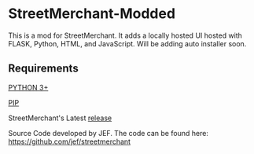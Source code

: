 # StreetMerchant-Modded
This is a mod for StreetMerchant. 
It adds a locally hosted UI hosted with FLASK, Python, HTML, and JavaScript.
Will be adding auto installer soon.

## Requirements
[PYTHON 3+](https://www.python.org/downloads/)

[PIP](https://pip.pypa.io/en/stable/installing/)

StreetMerchant's Latest [release](https://github.com/jef/streetmerchant/releases)


Source Code developed by JEF. The code can be found here: https://github.com/jef/streetmerchant
